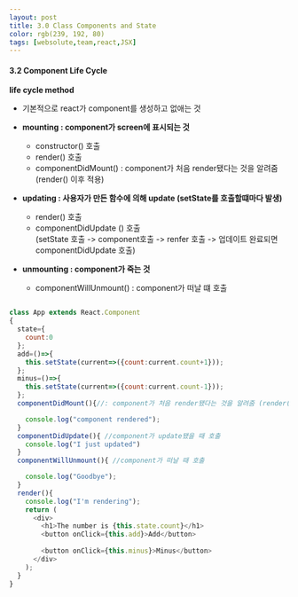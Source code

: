 ```yaml
---
layout: post
title: 3.0 Class Components and State
color: rgb(239, 192, 80)
tags: [websolute,team,react,JSX]
---
```


#### 3.2 Component Life Cycle


__life cycle method__
-  기본적으로 react가 component를 생성하고 없애는 것

- __mounting : component가 screen에 표시되는 것__
    - constructor() 호출 
    - render() 호출 
    - componentDidMount() : component가 처음 render됐다는 것을 알려줌 (render() 이후 적용)


- __updating : 사용자가 만든 함수에 의해 update (setState를 호출할떄마다 발생)__
    - render() 호출
    - componentDidUpdate ()  호출  
    (setState 호출 -> component호출  -> renfer 호출 -> 업데이트 완료되면 componentDidUpdate 호출)

- __unmounting : component가 죽는 것__
    - componentWillUnmount() : component가 떠날 떄 호출


```javascript

class App extends React.Component
{
  state={
    count:0
  };
  add=()=>{
    this.setState(current=>({count:current.count+1}));
  };
  minus=()=>{
    this.setState(current=>({count:current.count-1}));
  };
  componentDidMount(){//: component가 처음 render됐다는 것을 알려줌 (render() 이후 적용)

    console.log("component rendered");
  }
  componentDidUpdate(){ //component가 update됐을 때 호출
    console.log("I just updated")
  }
  componentWillUnmount(){ //component가 떠날 때 호출

    console.log("Goodbye");
  }
  render(){
    console.log("I'm rendering");
    return (
      <div>
        <h1>The number is {this.state.count}</h1>
        <button onClick={this.add}>Add</button>
        
        <button onClick={this.minus}>Minus</button>
      </div>
    );
  } 
}
```